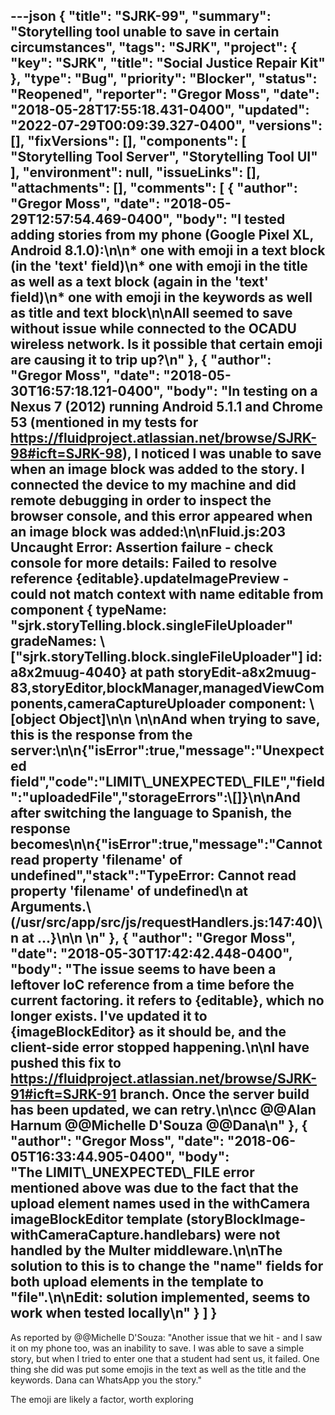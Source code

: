 ---json
{
  "title": "SJRK-99",
  "summary": "Storytelling tool unable to save in certain circumstances",
  "tags": "SJRK",
  "project": {
    "key": "SJRK",
    "title": "Social Justice Repair Kit"
  },
  "type": "Bug",
  "priority": "Blocker",
  "status": "Reopened",
  "reporter": "Gregor Moss",
  "date": "2018-05-28T17:55:18.431-0400",
  "updated": "2022-07-29T00:09:39.327-0400",
  "versions": [],
  "fixVersions": [],
  "components": [
    "Storytelling Tool Server",
    "Storytelling Tool UI"
  ],
  "environment": null,
  "issueLinks": [],
  "attachments": [],
  "comments": [
    {
      "author": "Gregor Moss",
      "date": "2018-05-29T12:57:54.469-0400",
      "body": "I tested adding stories from my phone (Google Pixel XL, Android 8.1.0):\n\n* one with emoji in a text block (in the 'text' field)\n* one with emoji in the title as well as a text block (again in the 'text' field)\n* one with emoji in the keywords as well as title and text block\n\nAll seemed to save without issue while connected to the OCADU wireless network. Is it possible that certain emoji are causing it to trip up?\n"
    },
    {
      "author": "Gregor Moss",
      "date": "2018-05-30T16:57:18.121-0400",
      "body": "In testing on a Nexus 7 (2012) running Android 5.1.1 and Chrome 53 (mentioned in my tests for <https://fluidproject.atlassian.net/browse/SJRK-98#icft=SJRK-98>), I noticed I was unable to save when an image block was added to the story. I connected the device to my machine and did remote debugging in order to inspect the browser console, and this error appeared when an image block was added:\n\nFluid.js:203 Uncaught Error: Assertion failure - check console for more details: Failed to resolve reference {editable}.updateImagePreview - could not match context with name editable from component { typeName: \"sjrk.storyTelling.block.singleFileUploader\" gradeNames: \\[\"sjrk.storyTelling.block.singleFileUploader\"] id: a8x2muug-4040} at path storyEdit-a8x2muug-83,storyEditor,blockManager,managedViewComponents,cameraCaptureUploader component: \\[object Object]\n\n \n\nAnd when trying to save, this is the response from the server:\n\n{\"isError\":true,\"message\":\"Unexpected field\",\"code\":\"LIMIT\\_UNEXPECTED\\_FILE\",\"field\":\"uploadedFile\",\"storageErrors\":\\[]}\n\nAnd after switching the language to Spanish, the response becomes\n\n{\"isError\":true,\"message\":\"Cannot read property 'filename' of undefined\",\"stack\":\"TypeError: Cannot read property 'filename' of undefined\\n at Arguments.\\<anonymous> (/usr/src/app/src/js/requestHandlers.js:147:40)\\n at ...}\n\n \n"
    },
    {
      "author": "Gregor Moss",
      "date": "2018-05-30T17:42:42.448-0400",
      "body": "The issue seems to have been a leftover IoC reference from a time before the current factoring. it refers to {editable}, which no longer exists. I've updated it to {imageBlockEditor} as it should be, and the client-side error stopped happening.\n\nI have pushed this fix to <https://fluidproject.atlassian.net/browse/SJRK-91#icft=SJRK-91> branch. Once the server build has been updated, we can retry.\n\ncc @@Alan Harnum @@Michelle D'Souza @@Dana\n"
    },
    {
      "author": "Gregor Moss",
      "date": "2018-06-05T16:33:44.905-0400",
      "body": "The LIMIT\\_UNEXPECTED\\_FILE error mentioned above was due to the fact that the upload element names used in the withCamera imageBlockEditor template (storyBlockImage-withCameraCapture.handlebars) were not handled by the Multer middleware.\n\nThe solution to this is to change the \"name\" fields for both upload elements in the template to \"file\".\n\nEdit: solution implemented, seems to work when tested locally\n"
    }
  ]
}
---
As reported by @@Michelle D'Souza: "Another issue that we hit - and I saw it on my phone too, was an inability to save. I was able to save a simple story, but when I tried to enter one that a student had sent us, it failed. One thing she did was put some emojis in the text as well as the title and the keywords. Dana can WhatsApp you the story."

The emoji are likely a factor, worth exploring

        